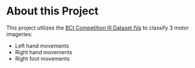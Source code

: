 # About this Project

This project utilizes the [BCI Competition III Dataset IVa](https://www.bbci.de/competition/iii/desc_IVa.html) to classify 3 motor imageries:
- Left hand movements
- Right hand movements
- Right foot movements